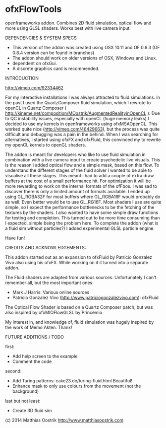 
ofxFlowTools
============

openframeworks addon. Combines 2D fluid simulation, optical flow and more using GLSL shaders. Works best with live camera input.

DEPENDENCIES & SYSTEM SPECS

- This version of the addon was created using OSX 10.11 and OF 0.9.3 (OF 0.8.4 version can be found in branches)
- The addon should work on older versions of OSX, Windows and Linux.
- dependent on ofxGui.
- A discrete graphics card is recommended.


INTRODUCTION

http://vimeo.com/92334462

For my interactive installations I was always attracted to fluid simulations. In the past I used the QuartzComposer fluid simulation, which I rewrote to openCL in Quartz Composer ( http://kineme.net/composition/MOostrik/AugmentedRealityinOpenCL ). Due to QC instability issues, especially with openCL (huge memory leaks) I decided to use my kernels in openframeworks using ofxMSAOpenCL. This worked quite nice (http://vimeo.com/46429663), but the process was quite difficult and debugging was a pain in the behind. When I was searching for alternatives, I started using ofxFX and ofxFluid, this convinced my to rewrite my openCL kernels to openGL shaders.

The addon is meant for developers who like to use fluid simulation in combination with a live camera input to create psychedelic live visuals. This is the reason i added optical flow and a simple mask, based on this flow. 
To understand the different stages of the fluid solver I wanted to be able to visualise all these stages. This meant i had to add a couple of extra draw buffers at the cost of a small performance hit. For optimization it will be more rewarding to work on the internal formats of the ofFbos. I was sad to discover there is only a limited amount of formats available. I ended up using GL_RGBA32F for most buffers where GL_RGBA16F would probably do as well. Even better would be to use GL_RG16F. Most  shaders I use are quite simple, so I expect the performance bottlenecks to be the fetching of the textures by the shaders.
I also wanted to have some simple draw functions for testing and completion. This turned out to be more time consuming than I expected, simple being the problem here. 
To complete the addon (what is a fluid sim without particles?) I added experimental GLSL particle engine.

Have fun!


CREDITS AND ACKNOWLEDGEMENTS:

This addon started out as an expansion to ofxFluid by Patricio Gonzalez Vivo also using his ofxFX. While working on it it turned into a separate addon.

The Fluid shaders are adapted from various sources. Unfortunately I can't remember all, but the most important ones:
- Mark J Harris: Various online sources
- Patricio Gonzalez Vivo (http://www.patriciogonzalezvivo.com): ofxFluid

The Optical Flow Shader is based on a Quartz Composer patch, but was also inspired by ofxMIOFlowGLSL by Princemio

My interest in, and knowledge of, fluid simulation was hugely inspired by the work of Memo Akten. Thanx!


FUTURE ADDITIONS / TODO

first:
- Add help screen to the example
- Comment the code

second:
- Add Turing patterns: cake23.de/turing-fluid.html Beautiful!
- Enhance mask to only use colours from the movement (not the background)

last but not least:
- Create 3D fluid sim


(c) 2014 Matthias Oostrik
http://www.matthiasoostrik.com




